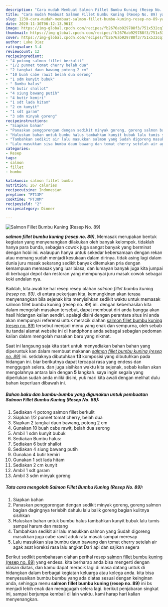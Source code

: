 ```yaml
---
description: "Cara mudah Membuat Salmon Fillet Bumbu Kuning (Resep No. 89) yang Menggugah Selera"
title: "Cara mudah Membuat Salmon Fillet Bumbu Kuning (Resep No. 89) yang Menggugah Selera"
slug: 1230-cara-mudah-membuat-salmon-fillet-bumbu-kuning-resep-no-89-yang-menggugah-selera
date: 2020-11-30T06:12:13.961Z
image: https://img-global.cpcdn.com/recipes/fb2676ab929788f3/751x532cq70/salmon-fillet-bumbu-kuning-resep-no-89-foto-resep-utama.jpg
thumbnail: https://img-global.cpcdn.com/recipes/fb2676ab929788f3/751x532cq70/salmon-fillet-bumbu-kuning-resep-no-89-foto-resep-utama.jpg
cover: https://img-global.cpcdn.com/recipes/fb2676ab929788f3/751x532cq70/salmon-fillet-bumbu-kuning-resep-no-89-foto-resep-utama.jpg
author: Luke Diaz
ratingvalue: 3.4
reviewcount: 12
recipeingredient:
- "4 potong salmon fillet berkulit"
- "1/2 punnet tomat cherry belah dua"
- "2 tangkai daun bawang potong 2 cm"
- "10 buah cabe rawit belah dua serong"
- "1 sdm kunyit bubuk"
- " Bumbu halus"
- "6 butir shallot"
- "4 siung bawang putih"
- "4 butir kemiri"
- "1 sdt lada hitam"
- "2 cm kunyit"
- "1 sdt garam"
- "3 sdm minyak goreng"
recipeinstructions:
- "Siapkan bahan"
- "Panaskan penggorengan dengan sedikit minyak goreng, goreng salmon bagian dagingnya terlebih dahulu lalu balik goreng bagian kulitnya sisihkan"
- "Haluskan bahan untuk bumbu halus tambahkan kunyit bubuk lalu tumis sampai harum dan matang"
- "Tambahkan sedikit air lalu masukkan salmon yang Sudah digoreng masukkan juga cabe rawit aduk rata masak sampai meresap"
- "Lalu masukkan sisa bumbu daun bawang dan tomat cherry setelah air agak asat koreksi rasa lalu angkat Dari api dan sajikan segera"
categories:
- Resep
tags:
- salmon
- fillet
- bumbu

katakunci: salmon fillet bumbu 
nutrition: 267 calories
recipecuisine: Indonesian
preptime: "PT13M"
cooktime: "PT30M"
recipeyield: "2"
recipecategory: Dinner

---
```



![Salmon Fillet Bumbu Kuning (Resep No. 89)](https://img-global.cpcdn.com/recipes/fb2676ab929788f3/751x532cq70/salmon-fillet-bumbu-kuning-resep-no-89-foto-resep-utama.jpg)

<b><i>salmon fillet bumbu kuning (resep no. 89)</i></b>, Memasak merupakan bentuk kegiatan yang menyenangkan dilakukan oleh banyak kelompok. tidaklah hanya para bunda, sebagian cowok juga sangat banyak yang berminat dengan hobi ini. walaupun hanya untuk sekedar kebersamaan dengan rekan atau memang sudah menjadi kesukaan dalam dirinya. tidak asing lagi dalam dunia juru masak sekarang sedikit banyak ditemukan pria dengan kemampuan memasak yang luar biasa, dan lumayan banyak juga kita jumpai di berbagai depot dan restoran yang mempunyai juru masak cowok sebagai koki andalan nya.



Baiklah, kita awali ke hal resep resep olahan <i>salmon fillet bumbu kuning (resep no. 89)</i>. di antara pekerjaan kita, kemungkinan akan terasa menyenangkan bila sejenak kita menyisihkan sedikit waktu untuk memasak salmon fillet bumbu kuning (resep no. 89) ini. dengan keberhasilan kita dalam mengolah masakan tersebut, dapat membuat diri anda bangga akan hasil hidangan kalian sendiri. apalagi disini dengan perantara situs ini anda akan mempunyai referensi untuk meracik olahan <u>salmon fillet bumbu kuning (resep no. 89)</u> tersebut menjadi menu yang enak dan sempurna, oleh sebab itu tandai alamat website ini di handphone anda sebagai sebagian pedoman kalian dalam mengolah masakan baru yang nikmat.


Saat ini langsung saja kita start untuk menyediakan bahan bahan yang diperuntuk kan dalam membuat makanan <u><i>salmon fillet bumbu kuning (resep no. 89)</i></u> ini. setidaknya dibutuhkan <b>13</b> komposisi yang dibutuhkan pada hidangan ini. biar berikutnya dapat tercapai rasa yang endess dan menggugah selera. dan juga sisihkan waktu kita sejenak, sebab kalian akan mengolahnya antara lain dengan <b>5</b> langkah. saya ingin segala yang diperlukan sudah anda miliki disini, yuk mari kita awali dengan melihat dulu bahan keperluan dibawah ini.

<!--inarticleads1-->

##### Bahan baku dan bumbu-bumbu yang digunakan untuk pembuatan Salmon Fillet Bumbu Kuning (Resep No. 89):

1. Sediakan 4 potong salmon fillet berkulit
1. Siapkan 1/2 punnet tomat cherry, belah dua
1. Siapkan 2 tangkai daun bawang, potong 2 cm
1. Gunakan 10 buah cabe rawit, belah dua serong
1. Ambil 1 sdm kunyit bubuk
1. Sediakan  Bumbu halus:
1. Sediakan 6 butir shallot
1. Sediakan 4 siung bawang putih
1. Gunakan 4 butir kemiri
1. Gunakan 1 sdt lada hitam
1. Sediakan 2 cm kunyit
1. Ambil 1 sdt garam
1. Ambil 3 sdm minyak goreng




<!--inarticleads2-->

##### Tata cara mengolah Salmon Fillet Bumbu Kuning (Resep No. 89):

1. Siapkan bahan
1. Panaskan penggorengan dengan sedikit minyak goreng, goreng salmon bagian dagingnya terlebih dahulu lalu balik goreng bagian kulitnya sisihkan
1. Haluskan bahan untuk bumbu halus tambahkan kunyit bubuk lalu tumis sampai harum dan matang
1. Tambahkan sedikit air lalu masukkan salmon yang Sudah digoreng masukkan juga cabe rawit aduk rata masak sampai meresap
1. Lalu masukkan sisa bumbu daun bawang dan tomat cherry setelah air agak asat koreksi rasa lalu angkat Dari api dan sajikan segera




Berikut sedikit pembahasan olahan perihal resep <u>salmon fillet bumbu kuning (resep no. 89)</u> yang endess. kita berharap anda bisa mengerti dengan ulasan diatas, dan kamu dapat meracik lagi di masa datang untuk di hidangkan dalam berbagai kegiatan keluarga atau kolega anda. kita bisa menyesuaikan bumbu bumbu yang ada diatas sesuai dengan keinginan anda, sehingga menu <b>salmon fillet bumbu kuning (resep no. 89)</b> ini bs menjadi lebih enak dan menggugah selera lagi. berikut penjabaran singkat ini, sampai berjumpa kembali di lain waktu. kami harap hari kalian menyenangkan.
